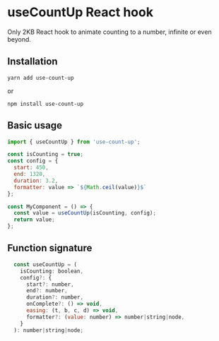 # useCountUp React hook
Only 2KB React hook to animate counting to a number, infinite or even beyond.

## Installation
```
yarn add use-count-up
```
or
```
npm install use-count-up
```

## Basic usage
```jsx
import { useCountUp } from 'use-count-up';

const isCounting = true;
const config = {
  start: 450,
  end: 1320,
  duration: 3.2,
  formatter: value => `${Math.ceil(value)}$`
};

const MyComponent = () => { 
  const value = useCountUp(isCounting, config);
  return value;
};
```

## Function signature
```js
  const useCountUp = (
    isCounting: boolean,
    config?: {
      start?: number,
      end?: number,
      duration?: number,
      onComplete?: () => void,
      easing: (t, b, c, d) => void,
      formatter?: (value: number) => number|string|node,
    }
  ): number|string|node;
```

